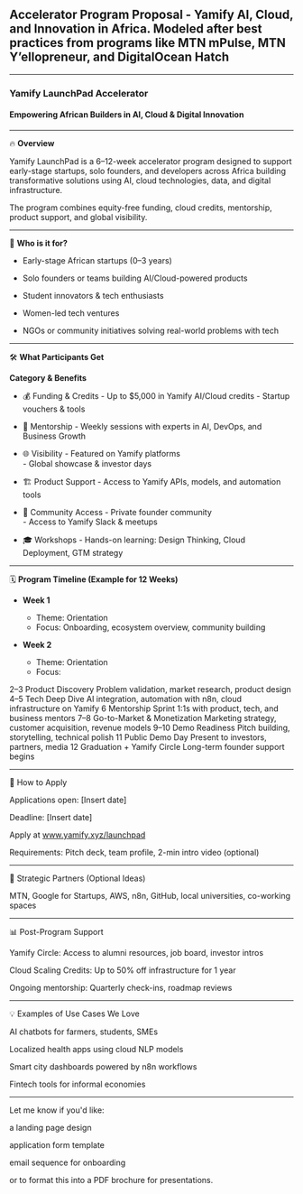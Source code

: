 ## Accelerator Program Proposal -  Yamify AI, Cloud, and Innovation in Africa. Modeled after best practices from programs like MTN mPulse, MTN Y’ellopreneur, and DigitalOcean Hatch

---

### Yamify LaunchPad Accelerator

#### Empowering African Builders in AI, Cloud & Digital Innovation

---

🔥 **Overview**

Yamify LaunchPad is a 6–12-week accelerator program designed to support early-stage startups, solo founders, and developers across Africa building transformative solutions using AI, cloud technologies, data, and digital infrastructure.

The program combines equity-free funding, cloud credits, mentorship, product support, and global visibility.


---

🎯 **Who is it for?**

- Early-stage African startups (0–3 years)

- Solo founders or teams building AI/Cloud-powered products

- Student innovators & tech enthusiasts

- Women-led tech ventures

- NGOs or community initiatives solving real-world problems with tech



---

🛠️ **What Participants Get**

**Category	& Benefits**

- 💰 Funding & Credits	- Up to $5,000 in Yamify AI/Cloud credits - Startup vouchers & tools

- 🧠 Mentorship	- Weekly sessions with experts in AI, DevOps, and Business Growth

- 🌐 Visibility	- Featured on Yamify platforms<br>- Global showcase & investor days

- 🏗️ Product Support	- Access to Yamify APIs, models, and automation tools

- 🤝 Community Access	- Private founder community<br>- Access to Yamify Slack & meetups

- 🎓 Workshops	- Hands-on learning: Design Thinking, Cloud Deployment, GTM strategy



---

🗓️ **Program Timeline (Example for 12 Weeks)**

- **Week 1**

   - Theme:	Orientation
   - Focus: Onboarding, ecosystem overview, community building

- **Week 2** 

   - Theme:	Orientation
   - Focus:

2–3	Product Discovery	Problem validation, market research, product design
4–5	Tech Deep Dive	AI integration, automation with n8n, cloud infrastructure on Yamify
6	Mentorship Sprint	1:1s with product, tech, and business mentors
7–8	Go-to-Market & Monetization	Marketing strategy, customer acquisition, revenue models
9–10	Demo Readiness	Pitch building, storytelling, technical polish
11	Public Demo Day	Present to investors, partners, media
12	Graduation + Yamify Circle	Long-term founder support begins



---

📝 How to Apply

Applications open: [Insert date]

Deadline: [Insert date]

Apply at www.yamify.xyz/launchpad

Requirements: Pitch deck, team profile, 2-min intro video (optional)



---

🧩 Strategic Partners (Optional Ideas)

MTN, Google for Startups, AWS, n8n, GitHub, local universities, co-working spaces



---

📊 Post-Program Support

Yamify Circle: Access to alumni resources, job board, investor intros

Cloud Scaling Credits: Up to 50% off infrastructure for 1 year

Ongoing mentorship: Quarterly check-ins, roadmap reviews



---

💡 Examples of Use Cases We Love

AI chatbots for farmers, students, SMEs

Localized health apps using cloud NLP models

Smart city dashboards powered by n8n workflows

Fintech tools for informal economies



---

Let me know if you'd like:

a landing page design

application form template

email sequence for onboarding

or to format this into a PDF brochure for presentations.



